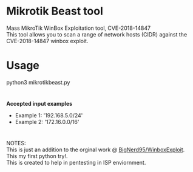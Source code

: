                                                          
                                                               
# Mikrotik Beast tool
  Mass MikroTik WinBox Exploitation tool, CVE-2018-14847     
  This tool allows you to scan a range of network hosts (CIDR) against the CVE-2018-14847 winbox exploit.
  
# Usage 
  python3 mikrotikbeast.py
# 
 <b>Accepted input examples </b><br/>
- Example 1: '192.168.5.0/24'<br/>
- Example 2: '172.16.0.0/16'<br/>
#
  
NOTES:  
This is just an addition to the orginal work @ [BigNerd95/WinboxExploit](https://github.com/BigNerd95/WinboxExploit). <br>
This my first python try!. <br>
This is created to help in pentesting in ISP enviornment. <br>

